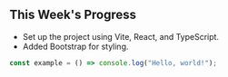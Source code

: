 ## This Week's Progress
- Set up the project using Vite, React, and TypeScript.
- Added Bootstrap for styling.

```ts
const example = () => console.log("Hello, world!");
```
